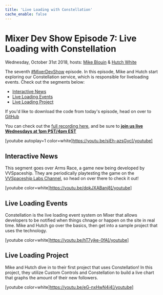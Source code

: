 ```yaml
---
title: 'Live Loading with Constellation'
cache_enable: false
---
```


# Mixer Dev Show Episode 7: Live Loading with Constellation
Wednesday, October 31st 2018, hosts: [Mike Blouin](https://twitter.com/MichaelBlouin) & [Hutch White](https://twitter.com/AechDub)

The seventh [#MixerDevShow](https://twitter.com/hashtag/MixerDevShow) episode. In this episode, Mike and Hutch start exploring our Constellation service, which is responsible for liveloading events. Check out the segments below:

- [Interactive News](https://youtu.be/dqkJXABanj8)
- [Live Loading Events](https://youtu.be/hT7yjke-0fA)
- [Live Loading Project](https://youtu.be/eG-nxHwN4i4)

If you'd like to download the code from today's episode, head on over to [GitHub](https://github.com/mixer/devshow/tree/master/007-followers-chart)

You can check out the [full recording here](https://youtu.be/siEh-azsGyc), and be sure to [**join us live Wednesdays at 1pm PST/4pm EST**](https://mixer.com/MixerDevShow)

[youtube autoplay=1 color=white]https://youtu.be/siEh-azsGyc[/youtube]

## Interactive News
This segment goes over Arms Race, a game new being developed by VVSpaceship. They are periodically playtesting the game on the [VVSpaceship Labs Channel](https://mixer.com/vvslabs), so head on over there to check it out!

[youtube color=white]https://youtu.be/dqkJXABanj8[/youtube]

## Live Loading Events
Constellation is the live loading event system on Mixer that allows developers to be notified when things chnage or happen on the site in real time. Mike and Hutch go over the basics, then get into a sample project that uses the technology.

[youtube color=white]https://youtu.be/hT7yjke-0fA[/youtube]

## Live Loading Project
Mike and Hutch dive in to their first project that uses Constellation! In this project, they utilize Custom Controls and Constellation to build a live chart that graphs the amount of their new followers.

[youtube color=white]https://youtu.be/eG-nxHwN4i4[/youtube]